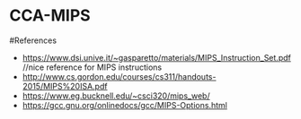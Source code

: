 # CCA-MIPS
#References
+ https://www.dsi.unive.it/~gasparetto/materials/MIPS_Instruction_Set.pdf //nice
  reference for MIPS instructions
+ http://www.cs.gordon.edu/courses/cs311/handouts-2015/MIPS%20ISA.pdf
+ https://www.eg.bucknell.edu/~csci320/mips_web/
+ https://gcc.gnu.org/onlinedocs/gcc/MIPS-Options.html
